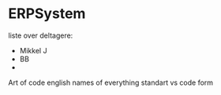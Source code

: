 # ERPSystem
liste over deltagere:
- Mikkel J
- BB
-


Art of code
english names of everything
standart vs code form 

